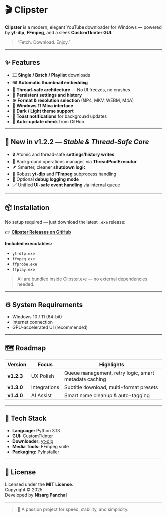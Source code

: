 # 🎬 Clipster

**Clipster** is a modern, elegant YouTube downloader for Windows — powered by **yt-dlp**, **FFmpeg**, and a sleek **CustomTkinter GUI**.

> “Fetch. Download. Enjoy.”

---

## ✨ Features

- 🎞️ **Single / Batch / Playlist** downloads
- 🖼️ **Automatic thumbnail embedding**
- 🧱 **Thread-safe architecture** — No UI freezes, no crashes
- 💾 **Persistent settings and history**
- ⚙️ **Format & resolution selection** (MP4, MKV, WEBM, M4A)
- 🎨 **Windows 11 Mica interface**
- 🌙 **Dark / Light theme support**
- 🔔 **Toast notifications** for background updates
- 🔄 **Auto-update check** from GitHub

---

## 🧠 New in v1.2.2 — *Stable & Thread-Safe Core*

- 🔒 Atomic and thread-safe **settings/history writes**
- 🧵 Background operations managed via **ThreadPoolExecutor**
- 🪶 Smarter, cleaner **shutdown logic**
- 🧩 Robust **yt-dlp** and **FFmpeg** subprocess handling
- 🧾 Optional **debug logging mode**
- 🪄 Unified **UI-safe event handling** via internal queue

---

## 📦 Installation

No setup required — just download the latest `.exe` release:

👉 [**Clipster Releases on GitHub**](https://github.com/nisarg27998/Clipster/releases)

**Included executables:**
- `yt-dlp.exe`
- `ffmpeg.exe`
- `ffprobe.exe`
- `ffplay.exe`

> All are bundled inside Clipster.exe — no external dependencies needed.

---

## ⚙️ System Requirements
- Windows 10 / 11 (64-bit)
- Internet connection
- GPU-accelerated UI (recommended)

---

## 🗺️ Roadmap

| Version | Focus | Highlights |
|----------|--------|------------|
| **v1.2.3** | UX Polish | Queue management, retry logic, smart metadata caching |
| **v1.3.0** | Integrations | Subtitle download, multi-format presets |
| **v1.4.0** | AI Assist | Smart name cleanup & auto-tagging |

---

## 🧩 Tech Stack

- **Language:** Python 3.13  
- **GUI:** [CustomTkinter](https://github.com/TomSchimansky/CustomTkinter)  
- **Downloader:** [yt-dlp](https://github.com/yt-dlp/yt-dlp)  
- **Media Tools:** FFmpeg suite  
- **Packaging:** PyInstaller  

---

## 🧾 License

Licensed under the **MIT License**.  
Copyright © 2025  
Developed by **Nisarg Panchal**

---

> 🧡 A passion project for speed, stability, and simplicity.
